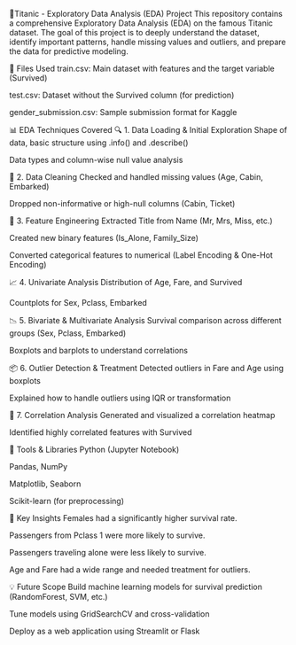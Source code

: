 🚢Titanic - Exploratory Data Analysis (EDA) Project
This repository contains a comprehensive Exploratory Data Analysis (EDA) on the famous Titanic dataset. The goal of this project is to deeply understand the dataset, identify important patterns, handle missing values and outliers, and prepare the data for predictive modeling.

📁 Files Used
train.csv: Main dataset with features and the target variable (Survived)

test.csv: Dataset without the Survived column (for prediction)

gender_submission.csv: Sample submission format for Kaggle

📊 EDA Techniques Covered
🔍 1. Data Loading & Initial Exploration
Shape of data, basic structure using .info() and .describe()

Data types and column-wise null value analysis

🧼 2. Data Cleaning
Checked and handled missing values (Age, Cabin, Embarked)

Dropped non-informative or high-null columns (Cabin, Ticket)

🧠 3. Feature Engineering
Extracted Title from Name (Mr, Mrs, Miss, etc.)

Created new binary features (Is_Alone, Family_Size)

Converted categorical features to numerical (Label Encoding & One-Hot Encoding)

📈 4. Univariate Analysis
Distribution of Age, Fare, and Survived

Countplots for Sex, Pclass, Embarked

📉 5. Bivariate & Multivariate Analysis
Survival comparison across different groups (Sex, Pclass, Embarked)

Boxplots and barplots to understand correlations

📦 6. Outlier Detection & Treatment
Detected outliers in Fare and Age using boxplots

Explained how to handle outliers using IQR or transformation

🔗 7. Correlation Analysis
Generated and visualized a correlation heatmap

Identified highly correlated features with Survived

🔧 Tools & Libraries
Python (Jupyter Notebook)

Pandas, NumPy

Matplotlib, Seaborn

Scikit-learn (for preprocessing)

📌 Key Insights
Females had a significantly higher survival rate.

Passengers from Pclass 1 were more likely to survive.

Passengers traveling alone were less likely to survive.

Age and Fare had a wide range and needed treatment for outliers.

💡 Future Scope
Build machine learning models for survival prediction (RandomForest, SVM, etc.)

Tune models using GridSearchCV and cross-validation

Deploy as a web application using Streamlit or Flask

